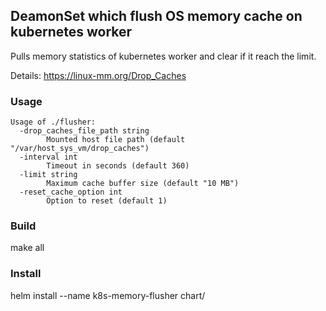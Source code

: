 ## DeamonSet which flush OS memory cache on kubernetes worker

Pulls memory statistics of kubernetes worker and clear if it reach the limit.

Details: https://linux-mm.org/Drop_Caches

### Usage

```
Usage of ./flusher:
  -drop_caches_file_path string
    	Mounted host file path (default "/var/host_sys_vm/drop_caches")
  -interval int
    	Timeout in seconds (default 360)
  -limit string
    	Maximum cache buffer size (default "10 MB")
  -reset_cache_option int
    	Option to reset (default 1)
```

### Build

make all

### Install

helm install --name k8s-memory-flusher chart/

